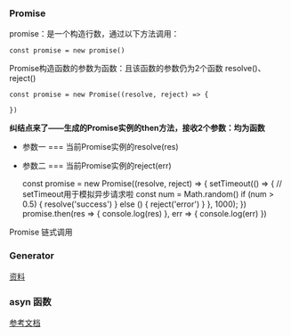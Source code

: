### Promise

promise：是一个构造行数，通过以下方法调用：

    const promise = new promise()
    
Promise构造函数的参数为函数：且该函数的参数仍为2个函数 resolve()、reject()

    const promise = new Promise((resolve, reject) => {
      
    })
    
**纠结点来了——生成的Promise实例的then方法，接收2个参数：均为函数**

* 参数一 === 当前Promise实例的resolve(res)
* 参数二 === 当前Promise实例的reject(err)

    const promise = new Promise((resolve, reject) => {
      setTimeout(() => {  // setTimeout用于模拟异步请求啦
        const num = Math.random()
        if (num > 0.5) {
          resolve('success')
        } else () {
          reject('error')
        }
      }, 1000);
    })
    promise.then(res => {
      console.log(res)
    }, err => {
      console.log(err)
    })
    
Promise 链式调用




### Generator

[资料](https://segmentfault.com/a/1190000016707991)

### asyn 函数

[参考文档](http://es6.ruanyifeng.com/#docs/asyn)
